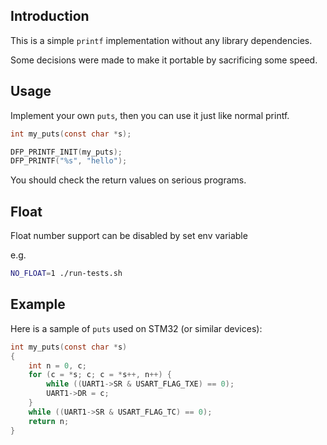 ## Introduction

This is a simple `printf` implementation without any library dependencies.

Some decisions were made to make it portable by sacrificing some speed.


## Usage

Implement your own `puts`, then you can use it just like normal printf.

```c
int my_puts(const char *s);

DFP_PRINTF_INIT(my_puts);
DFP_PRINTF("%s", "hello");
```

You should check the return values on serious programs.

## Float

Float number support can be disabled by set env variable

e.g.
```sh
NO_FLOAT=1 ./run-tests.sh
```

## Example

Here is a sample of `puts` used on STM32 (or similar devices):

```c
int my_puts(const char *s)
{
	int n = 0, c;
	for (c = *s; c; c = *s++, n++) {
		while ((UART1->SR & USART_FLAG_TXE) == 0);
		UART1->DR = c;
	}
	while ((UART1->SR & USART_FLAG_TC) == 0);
	return n;
}
```

